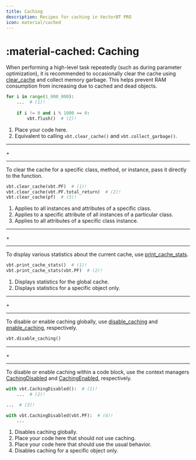 ```yaml
---
title: Caching
description: Recipes for caching in VectorBT PRO
icon: material/cached
---
```


# :material-cached: Caching

When performing a high-level task repeatedly (such as during parameter optimization), it is recommended
to occasionally clear the cache using [clear_cache](https://vectorbt.pro/pvt_6d1b3986/api/registries/ca_registry/#vectorbtpro.registries.ca_registry.clear_cache)
and collect memory garbage. This helps prevent RAM consumption from increasing due to cached and dead
objects.

```python title="Clear cache and collect garbage once every 1000 iterations"
for i in range(1_000_000):
    ...  # (1)!
    
    if i != 0 and i % 1000 == 0:
        vbt.flush()  # (2)!
```

1. Place your code here.
2. Equivalent to calling `vbt.clear_cache()` and `vbt.collect_garbage()`.

<div class="separator-container">
    <hr class="separator">
        <span class="separator-text">+</span>
    <hr class="separator">
</div>

To clear the cache for a specific class, method, or instance, pass it directly to the function.

```python title="Clear the cache associated with various objects"
vbt.clear_cache(vbt.PF)  # (1)!
vbt.clear_cache(vbt.PF.total_return)  # (2)!
vbt.clear_cache(pf)  # (3)!
```

1. Applies to all instances and attributes of a specific class.
2. Applies to a specific attribute of all instances of a particular class.
3. Applies to all attributes of a specific class instance.

<div class="separator-container">
    <hr class="separator">
        <span class="separator-text">+</span>
    <hr class="separator">
</div>

To display various statistics about the current cache, use [print_cache_stats](https://vectorbt.pro/pvt_6d1b3986/api/registries/ca_registry/#vectorbtpro.registries.ca_registry.print_cache_stats).

```python title="Various way to print cache statistics"
vbt.print_cache_stats()  # (1)!
vbt.print_cache_stats(vbt.PF)  # (2)!
```

1. Displays statistics for the global cache.
2. Displays statistics for a specific object only.

<div class="separator-container">
    <hr class="separator">
        <span class="separator-text">+</span>
    <hr class="separator">
</div>

To disable or enable caching globally, use
[disable_caching](https://vectorbt.pro/pvt_6d1b3986/api/registries/ca_registry/#vectorbtpro.registries.ca_registry.disable_caching)
and [enable_caching](https://vectorbt.pro/pvt_6d1b3986/api/registries/ca_registry/#vectorbtpro.registries.ca_registry.enable_caching),
respectively.

```python title="Disable caching globally"
vbt.disable_caching()
```

<div class="separator-container">
    <hr class="separator">
        <span class="separator-text">+</span>
    <hr class="separator">
</div>

To disable or enable caching within a code block, use the context managers
[CachingDisabled](https://vectorbt.pro/pvt_6d1b3986/api/registries/ca_registry/#vectorbtpro.registries.ca_registry.CachingDisabled)
and [CachingEnabled](https://vectorbt.pro/pvt_6d1b3986/api/registries/ca_registry/#vectorbtpro.registries.ca_registry.CachingEnabled),
respectively.

```python title="How to disable caching within a code block"
with vbt.CachingDisabled():  # (1)!
    ...  # (2)!

...  # (3)!

with vbt.CachingDisabled(vbt.PF):  # (4)!
    ...
```

1. Disables caching globally.
2. Place your code here that should not use caching.
3. Place your code here that should use the usual behavior.
4. Disables caching for a specific object only.